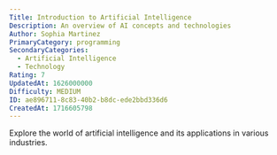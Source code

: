 ```yaml
---
Title: Introduction to Artificial Intelligence
Description: An overview of AI concepts and technologies
Author: Sophia Martinez
PrimaryCategory: programming
SecondaryCategories:
  - Artificial Intelligence
  - Technology
Rating: 7
UpdatedAt: 1626000000
Difficulty: MEDIUM
ID: ae896711-8c83-40b2-b8dc-ede2bbd336d6
CreatedAt: 1716605798
---
```

Explore the world of artificial intelligence and its applications in various industries.
